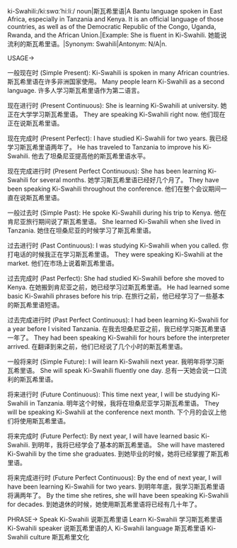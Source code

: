 ki-Swahili:/kiːswɑːˈhiːliː/
noun|斯瓦希里语|A Bantu language spoken in East Africa, especially in Tanzania and Kenya.  It is an official language of those countries, as well as of the Democratic Republic of the Congo, Uganda, Rwanda, and the African Union.|Example: She is fluent in Ki-Swahili. 她能说流利的斯瓦希里语。|Synonym: Swahili|Antonym: N/A|n.

USAGE->

一般现在时 (Simple Present):
Ki-Swahili is spoken in many African countries. 斯瓦希里语在许多非洲国家使用。
Many people learn Ki-Swahili as a second language. 许多人学习斯瓦希里语作为第二语言。

现在进行时 (Present Continuous):
She is learning Ki-Swahili at university.  她正在大学学习斯瓦希里语。
They are speaking Ki-Swahili right now. 他们现在正在说斯瓦希里语。

现在完成时 (Present Perfect):
I have studied Ki-Swahili for two years. 我已经学习斯瓦希里语两年了。
He has traveled to Tanzania to improve his Ki-Swahili. 他去了坦桑尼亚提高他的斯瓦希里语水平。

现在完成进行时 (Present Perfect Continuous):
She has been learning Ki-Swahili for several months. 她学习斯瓦希里语已经好几个月了。
They have been speaking Ki-Swahili throughout the conference. 他们在整个会议期间一直在说斯瓦希里语。

一般过去时 (Simple Past):
He spoke Ki-Swahili during his trip to Kenya. 他在肯尼亚旅行期间说了斯瓦希里语。
She learned Ki-Swahili when she lived in Tanzania.  她住在坦桑尼亚的时候学习了斯瓦希里语。

过去进行时 (Past Continuous):
I was studying Ki-Swahili when you called. 你打电话的时候我正在学习斯瓦希里语。
They were speaking Ki-Swahili at the market. 他们在市场上说着斯瓦希里语。

过去完成时 (Past Perfect):
She had studied Ki-Swahili before she moved to Kenya. 在她搬到肯尼亚之前，她已经学习过斯瓦希里语。
He had learned some basic Ki-Swahili phrases before his trip. 在旅行之前，他已经学习了一些基本的斯瓦希里语短语。

过去完成进行时 (Past Perfect Continuous):
I had been learning Ki-Swahili for a year before I visited Tanzania. 在我去坦桑尼亚之前，我已经学习斯瓦希里语一年了。
They had been speaking Ki-Swahili for hours before the interpreter arrived. 在翻译到来之前，他们已经说了几个小时的斯瓦希里语。

一般将来时 (Simple Future):
I will learn Ki-Swahili next year. 我明年将学习斯瓦希里语。
She will speak Ki-Swahili fluently one day.  总有一天她会说一口流利的斯瓦希里语。

将来进行时 (Future Continuous):
This time next year, I will be studying Ki-Swahili in Tanzania. 明年这个时候，我将在坦桑尼亚学习斯瓦希里语。
They will be speaking Ki-Swahili at the conference next month.  下个月的会议上他们将使用斯瓦希里语。

将来完成时 (Future Perfect):
By next year, I will have learned basic Ki-Swahili. 到明年，我将已经学会了基本的斯瓦希里语。
She will have mastered Ki-Swahili by the time she graduates. 到她毕业的时候，她将已经掌握了斯瓦希里语。

将来完成进行时 (Future Perfect Continuous):
By the end of next year, I will have been learning Ki-Swahili for two years. 到明年年底，我学习斯瓦希里语将满两年了。
By the time she retires, she will have been speaking Ki-Swahili for decades. 到她退休的时候，她使用斯瓦希里语将已经有几十年了。


PHRASE->
Speak Ki-Swahili  说斯瓦希里语
Learn Ki-Swahili 学习斯瓦希里语
Ki-Swahili speaker  说斯瓦希里语的人
Ki-Swahili language 斯瓦希里语
Ki-Swahili culture 斯瓦希里文化

